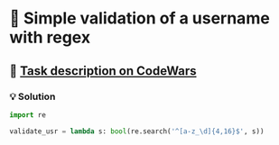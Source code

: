 # 📝 Simple validation of a username with regex

## 🔗 [Task description on CodeWars](https://www.codewars.com/kata/56a3f08aa9a6cc9b75000023)

### 💡 Solution

```python
import re

validate_usr = lambda s: bool(re.search('^[a-z_\d]{4,16}$', s))
```
